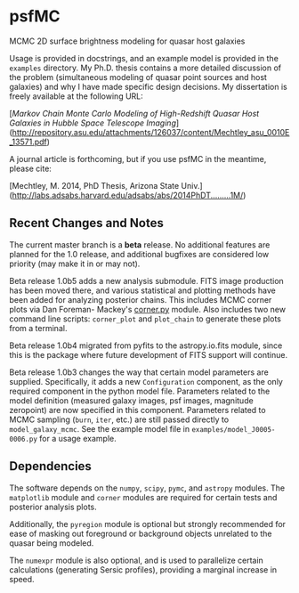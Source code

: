 psfMC
=====
MCMC 2D surface brightness modeling for quasar host galaxies

Usage is provided in docstrings, and an example model is provided in the 
`examples` directory. My Ph.D. thesis contains a more detailed discussion of 
the problem (simultaneous modeling of quasar point sources and host galaxies) 
and why I have made specific design decisions. My dissertation is freely 
available at the following URL:

[*Markov Chain Monte Carlo Modeling of High-Redshift Quasar Host Galaxies in 
Hubble Space Telescope Imaging*]
(http://repository.asu.edu/attachments/126037/content/Mechtley_asu_0010E_13571.pdf)

A journal article is forthcoming, but if you use psfMC in the meantime, please 
cite:

[Mechtley, M. 2014, PhD Thesis, Arizona State Univ.]
(http://labs.adsabs.harvard.edu/adsabs/abs/2014PhDT.........1M/)

Recent Changes and Notes
------------------------
The current master branch is a **beta** release. No additional features are 
planned for the 1.0 release, and additional bugfixes are considered low priority 
(may make it in or may not).

Beta release 1.0b5 adds a new analysis submodule. FITS image production has been 
moved there, and various statistical and plotting methods have been added for
analyzing posterior chains. This includes MCMC corner plots via Dan Foreman-
Mackey's [corner.py](https://github.com/dfm/corner.py) module. Also includes two 
new command line scripts: `corner_plot` and `plot_chain` to generate these plots 
from a terminal.

Beta release 1.0b4 migrated from pyfits to the astropy.io.fits module, since 
this is the package where future development of FITS support will continue.  

Beta release 1.0b3 changes the way that certain model parameters are supplied. 
Specifically, it adds a new `Configuration` component, as the only required 
component in the python model file. Parameters related to the model definition 
(measured galaxy images, psf images, magnitude zeropoint) are now specified in 
this component. Parameters related to MCMC sampling (`burn`, `iter`, etc.) are 
still passed directly to `model_galaxy_mcmc`. See the example model file in 
`examples/model_J0005-0006.py` for a usage example.

Dependencies
------------
The software depends on the `numpy`, `scipy`, `pymc`, and `astropy` modules. The 
`matplotlib` module and `corner` modules are required for certain tests and 
posterior analysis plots.

Additionally, the `pyregion` module is optional but strongly recommended for 
ease of masking out foreground or background objects unrelated to the quasar 
being modeled.

The `numexpr` module is also optional, and is used to parallelize certain 
calculations (generating Sersic profiles), providing a marginal increase in 
speed.
